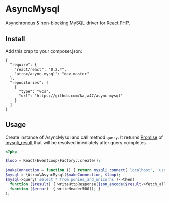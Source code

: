 # AsyncMysql

Asynchronous & non-blocking MySQL driver for [React.PHP](https://github.com/reactphp/react).

## Install

Add this crap to your composer.json:

```
{
  "require": {
    "react/react": "0.2.*",
    "atrox/async-mysql": "dev-master"
  },
  "repositories": [
    {
      "type": "vcs",
      "url": "https://github.com/kaja47/async-mysql"
    }
  ]
}

```

## Usage

Create instance of AsyncMysql and call method `query`.
It returns [Promise](https://github.com/reactphp/promise) of [mysqli_result](http://cz2.php.net/manual/en/class.mysqli-result.php) that will be resolved imediately after query completes.

```php
<?php

$loop = React\EventLoop\Factory::create();

$makeConnection = function () { return mysqli_connect('localhost', 'user', 'pass', ' dbname'); };
$mysql = \Atrox\AsyncMysql($makeConnection, $loop);
$mysql->query('select * from ponies_and_unicorns')->then(
  function ($result) { writeHttpResponse(json_encode($result->fetch_all(MYSQLI_ASSOC))); $result->close(); },
  function ($error)  { writeHeader500(); }
);
```
